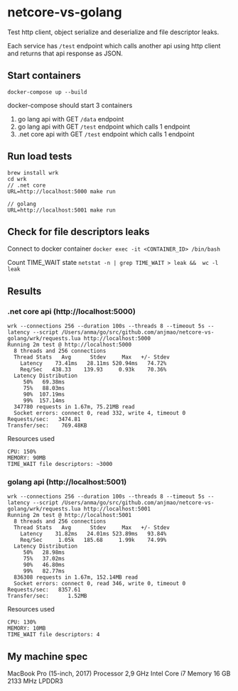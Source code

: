 # netcore-vs-golang

Test http client, object serialize and deserialize and file descriptor leaks.

Each service has `/test` endpoint which calls another api using http client and returns that api response as JSON.

## Start containers

`docker-compose up --build`

docker-compose should start 3 containers
1) go lang api with GET `/data` endpoint
2) go lang api with GET `/test` endpoint which calls 1 endpoint
3) .net core api with GET `/test` endpoint which calls 1 endpoint

## Run load tests

```
brew install wrk
cd wrk
// .net core
URL=http://localhost:5000 make run

// golang
URL=http://localhost:5001 make run
```

## Check for file descriptors leaks

Connect to docker container
`docker exec -it <CONTAINER_ID> /bin/bash`

Count TIME_WAIT state
`netstat -n | grep TIME_WAIT > leak &&  wc -l leak`

## Results

### .net core api (http://localhost:5000)

```
wrk --connections 256 --duration 100s --threads 8 --timeout 5s --latency --script /Users/anma/go/src/github.com/anjmao/netcore-vs-golang/wrk/requests.lua http://localhost:5000
Running 2m test @ http://localhost:5000
  8 threads and 256 connections
  Thread Stats   Avg      Stdev     Max   +/- Stdev
    Latency    73.41ms   28.11ms 520.94ms   74.72%
    Req/Sec   438.33    139.93     0.93k    70.36%
  Latency Distribution
     50%   69.38ms
     75%   88.03ms
     90%  107.19ms
     99%  157.14ms
  347780 requests in 1.67m, 75.21MB read
  Socket errors: connect 0, read 332, write 4, timeout 0
Requests/sec:   3474.81
Transfer/sec:    769.48KB
```

Resources used
```
CPU: 150%
MEMORY: 90MB
TIME_WAIT file descriptors: ~3000
```

### golang api (http://localhost:5001)

```
wrk --connections 256 --duration 100s --threads 8 --timeout 5s --latency --script /Users/anma/go/src/github.com/anjmao/netcore-vs-golang/wrk/requests.lua http://localhost:5001
Running 2m test @ http://localhost:5001
  8 threads and 256 connections
  Thread Stats   Avg      Stdev     Max   +/- Stdev
    Latency    31.82ms   24.01ms 523.89ms   93.84%
    Req/Sec     1.05k   185.68     1.99k    74.99%
  Latency Distribution
     50%   28.98ms
     75%   37.02ms
     90%   46.80ms
     99%   82.77ms
  836308 requests in 1.67m, 152.14MB read
  Socket errors: connect 0, read 346, write 0, timeout 0
Requests/sec:   8357.61
Transfer/sec:      1.52MB
```

Resources used
```
CPU: 130%
MEMORY: 10MB
TIME_WAIT file descriptors: 4
```

## My machine spec

MacBook Pro (15-inch, 2017)
Processor 2,9 GHz Intel Core i7
Memory 16 GB 2133 MHz LPDDR3